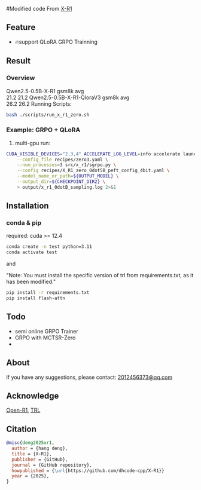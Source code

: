 #Modified code From [X-R1](https://github.com/dhcode-cpp/X-R1)

## Feature

- 🔥support QLoRA GRPO Trainning

## Result

### Overview
Qwen2.5-0.5B-X-R1 gsm8k   avg  
			21.2    21.2
Qwen2.5-0.5B-X-R1-QloraV3 gsm8k   avg  
			26.2    26.2 
Running Scripts:

```bash
bash ./scripts/run_x_r1_zero.sh
```


### Example: GRPO + QLoRA

1. multi-gpu run:

```bash
CUDA_VISIBLE_DEVICES="2,3,4" ACCELERATE_LOG_LEVEL=info accelerate launch --main_process_port 7832 \
    --config_file recipes/zero3.yaml \
    --num_processes=3 src/x_r1/sgrpo.py \
    --config recipes/X_R1_zero_0dot5B_peft_config_4bit.yaml \
    --model_name_or_path=${OUTPUT_MODEL} \
    --output_dir=${CHECKPOINT_DIR2} \
    > output/x_r1_0dotB_sampling.log 2>&1
```

## Installation

### conda & pip

required: cuda >= 12.4

```bash
conda create -n test python=3.11
conda activate test
```

and

"Note: You must install the specific version of trl from requirements.txt, as it has been modified."

```bash
pip install -r requirements.txt
pip install flash-attn
```

## Todo
- semi online GRPO Trainer
- GRPO with MCTSR-Zero
- 
## About

If you have any suggestions, please contact: 2012456373@qq.com

## Acknowledge

[Open-R1](https://github.com/huggingface/open-r1), [TRL](https://github.com/huggingface/trl)

## Citation

```bib
@misc{deng2025xr1,
  author = {hang deng},
  title = {X-R1},
  publisher = {GitHub},
  journal = {GitHub repository},
  howpublished = {\url{https://github.com/dhcode-cpp/X-R1}}
  year = {2025},
}
```
